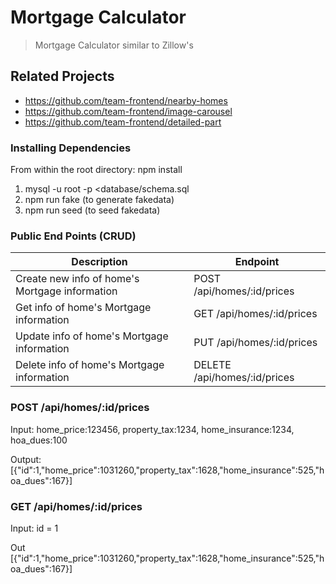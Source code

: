 # Mortgage Calculator

> Mortgage Calculator similar to Zillow's

## Related Projects

  - https://github.com/team-frontend/nearby-homes
  - https://github.com/team-frontend/image-carousel
  - https://github.com/team-frontend/detailed-part

### Installing Dependencies

From within the root directory:
npm install

1. mysql -u root -p <database/schema.sql
2. npm run fake (to generate fakedata)
3. npm run seed (to seed fakedata)


### Public End Points (CRUD)
| Description                                    | Endpoint                     |
| ---------------------------------------------- | ---------------------------- |
| Create new info of home's Mortgage information | POST /api/homes/:id/prices   |
| Get info of home's Mortgage information        | GET /api/homes/:id/prices    |
| Update info of home's Mortgage information     | PUT /api/homes/:id/prices    |
| Delete info of home's Mortgage information     | DELETE /api/homes/:id/prices |


### POST /api/homes/:id/prices
Input:
home_price:123456, property_tax:1234, home_insurance:1234, hoa_dues:100

Output:
[{"id":1,"home_price":1031260,"property_tax":1628,"home_insurance":525,"hoa_dues":167}]

### GET /api/homes/:id/prices
Input:
id = 1

Out
[{"id":1,"home_price":1031260,"property_tax":1628,"home_insurance":525,"hoa_dues":167}]
